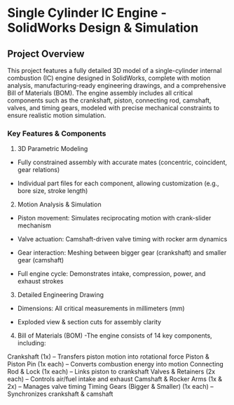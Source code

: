 # Single Cylinder IC Engine - SolidWorks Design & Simulation

## Project Overview
This project features a fully detailed 3D model of a single-cylinder internal combustion (IC) engine designed in SolidWorks, complete with motion 
analysis, manufacturing-ready engineering drawings, and a comprehensive Bill of Materials (BOM). The engine assembly includes all critical components 
such as the crankshaft, piston, connecting rod, camshaft, valves, and timing gears, modeled with precise mechanical constraints to ensure realistic motion simulation.

### Key Features & Components

1. 3D Parametric Modeling
- Fully constrained assembly with accurate mates (concentric, coincident, gear relations)

- Individual part files for each component, allowing customization (e.g., bore size, stroke length)
  
2. Motion Analysis & Simulation
- Piston movement: Simulates reciprocating motion with crank-slider mechanism

- Valve actuation: Camshaft-driven valve timing with rocker arm dynamics

- Gear interaction: Meshing between bigger gear (crankshaft) and smaller gear (camshaft)

- Full engine cycle: Demonstrates intake, compression, power, and exhaust strokes

3. Detailed Engineering Drawing
- Dimensions: All critical measurements in millimeters (mm)

- Exploded view & section cuts for assembly clarity

4. Bill of Materials (BOM)
-The engine consists of 14 key components, including:

 Crankshaft (1x) – Transfers piston motion into rotational force
 Piston & Piston Pin (1x each) – Converts combustion energy into motion
 Connecting Rod & Lock (1x each) – Links piston to crankshaft
 Valves & Retainers (2x each) – Controls air/fuel intake and exhaust
 Camshaft & Rocker Arms (1x & 2x) – Manages valve timing
 Timing Gears (Bigger & Smaller) (1x each) – Synchronizes crankshaft & camshaft
